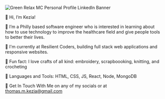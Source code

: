 
![Green Relax MC Personal Profile LinkedIn Banner](https://github.com/kezthom/kezthom/assets/137250400/df0ee5c0-e880-45c5-8c5e-de46d6c42fd4)


👋 Hi, I’m Kezia!

🌱  I’m a Philly based software engineer who is interested in learning about how to use technology to improve the healthcare field and give people tools to better their lives.

🌱  I'm currently at Resilient Coders, building full stack web applications and responsive websites. 

🌱  Fun fact: I love crafts of all kind: embroidery, scrapboooking, knitting, and crocheting
 

🌿 Languages and Tools:
   HTML, CSS, JS, React, Node, MongoDB


   
🌿 Get In Touch With Me on any of my socials or at thomas.m.kezia@gmail.com
   

<!---
kezthom/kezthom is a ✨ special ✨ repository because its `README.md` (this file) appears on your GitHub profile.
You can click the Preview link to take a look at your changes.
--->
